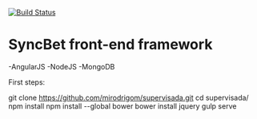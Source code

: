 [![Build Status](https://github.com/mirodrigom/supervisada)](https://github.com/mirodrigom/supervisada)

# SyncBet front-end framework

-AngularJS
-NodeJS
-MongoDB

First steps:

git clone https://github.com/mirodrigom/supervisada.git
cd supervisada/
npm install
npm install --global bower
bower install jquery
gulp serve
